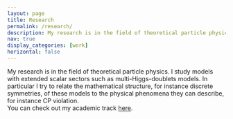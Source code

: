 ```yaml
---
layout: page
title: Research
permalink: /research/
description: My research is in the field of theoretical particle physics. I study models with extended scalar sectors such as multi-Higgs-doublets models. In particular I try to relate the mathematical structure, for instance discrete symmetries, of these models to the physical phenomena they can describe, for instance CP violation. You can check out my academic track here.
nav: true
display_categories: [work]
horizontal: false
--- 
```


My research is in the field of theoretical particle physics. I study models with extended scalar sectors such as multi-Higgs-doublets models. In particular I 
try to relate the mathematical structure, for instance discrete symmetries, of these models to the physical phenomena they can describe, for instance CP 
violation.  
You can check out my academic track [here](/cv/).
